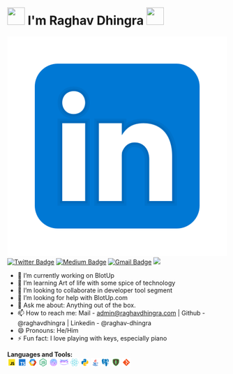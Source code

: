# <img src="https://media.tenor.com/images/3b388fe03da271d2674faf85eb7c3fcd/tenor.gif" width=40 height=40 /> I'm Raghav Dhingra <img src="https://i.pinimg.com/originals/00/4b/17/004b173f6e3d6843df10114e087f30a8.gif" width="40" height="40" />

[![Linkedin Badge](https://raw.githubusercontent.com/raghavdhingra/raghavdhingra/refs/heads/master/assets/linkedin.png)](https://www.linkedin.com/in/raghav-dhingra/)
[![Twitter Badge](https://img.shields.io/badge/-@raghavdhingra15-1ca0f1?style=social&logo=x&logoColor=blue&link=https://twitter.com/raghavdhingra15)](https://twitter.com/raghavdhingra15)
[![Medium Badge](https://img.shields.io/badge/-@raghav.dhingra15-03a57a?style=social&labelColor=black&logo=Medium&link=https://medium.com/@raghav.dhingra15)](https://medium.com/@raghav.dhingra15)
[![Gmail Badge](https://img.shields.io/badge/-GMail-c14438?style=social&logo=Gmail&logoColor=red&link=mailto:admin@raghavdhingra.com)](mailto:admin@raghavdhingra.com)
![](https://visitor-badge.glitch.me/badge?page_id=raghavdhingra.raghavdhingra)

- 🔭 I’m currently working on BlotUp
- 🌱 I’m learning Art of life with some spice of technology
- 👯 I’m looking to collaborate in developer tool segment
- 🤔 I’m looking for help with BlotUp.com
- 💬 Ask me about: Anything out of the box.
- 📫 How to reach me: Mail - admin@raghavdhingra.com | Github - @raghavdhingra | Linkedin - @raghav-dhingra
- 😄 Pronouns: He/Him
- ⚡ Fun fact: I love playing with keys, especially piano


**Languages and Tools:**  
<code><img height="20" src="https://raw.githubusercontent.com/raghavdhingra/raghavdhingra/refs/heads/master/assets/js.png"></code>
<code><img height="20" src="https://raw.githubusercontent.com/raghavdhingra/raghavdhingra/refs/heads/master/assets/ts.png"></code>
<code><img height="20" src="https://raw.githubusercontent.com/raghavdhingra/raghavdhingra/refs/heads/master/assets/gcp.png"></code>
<code><img height="20" src="https://raw.githubusercontent.com/raghavdhingra/raghavdhingra/refs/heads/master/assets/node.png"></code>
<code><img height="20" src="https://raw.githubusercontent.com/raghavdhingra/raghavdhingra/refs/heads/master/assets/nextjs.png"></code>
<code><img height="20" src="https://raw.githubusercontent.com/raghavdhingra/raghavdhingra/refs/heads/master/assets/aws.png"></code>
<code><img height="20" src="https://raw.githubusercontent.com/raghavdhingra/raghavdhingra/refs/heads/master/assets/react.png"></code>
<code><img height="20" src="https://raw.githubusercontent.com/raghavdhingra/raghavdhingra/refs/heads/master/assets/python.png"></code>
<code><img height="20" src="https://raw.githubusercontent.com/raghavdhingra/raghavdhingra/refs/heads/master/assets/java.png"></code>
<code><img height="20" src="https://raw.githubusercontent.com/raghavdhingra/raghavdhingra/refs/heads/master/assets/postgres.png"></code>
<code><img height="20" src="https://raw.githubusercontent.com/raghavdhingra/raghavdhingra/refs/heads/master/assets/mongodb.png"></code>
<code><img height="20" src="https://raw.githubusercontent.com/raghavdhingra/raghavdhingra/refs/heads/master/assets/git.png"></code>
